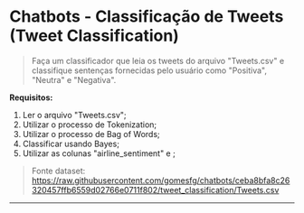 # Chatbots - Classificação de Tweets (Tweet Classification)

> Faça um classificador que leia os tweets do arquivo "Tweets.csv" e classifique sentenças fornecidas pelo usuário como "Positiva", "Neutra" e "Negativa".

**Requisitos:**

1.   Ler o arquivo "Tweets.csv";
2.   Utilizar o processo de Tokenization;
3.   Utilizar o processo de Bag of Words;
4.   Classificar usando Bayes;
4.   Utilizar as colunas "airline_sentiment" e ;

> Fonte dataset: https://raw.githubusercontent.com/gomesfg/chatbots/ceba8bfa8c26320457ffb6559d02766e0711f802/tweet_classification/Tweets.csv

---

